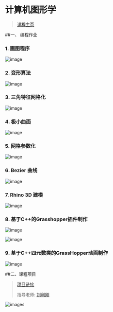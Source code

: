 # 计算机图形学

> [课程主页](http://staff.ustc.edu.cn/~lgliu/Courses/ComputerGraphics_2018_spring-summer/default.htm)



##一、 编程作业

### 1. 画图程序

![image](https://raw.githubusercontent.com/Ubpa/CG_LGLiu/master/images/01.jpg)

### 2. 变形算法

![image](https://raw.githubusercontent.com/Ubpa/CG_LGLiu/master/images/02.jpg)

### 3. 三角特征网格化

![image](https://raw.githubusercontent.com/Ubpa/CG_LGLiu/master/images/03.jpg)
### 4. 极小曲面

![image](https://raw.githubusercontent.com/Ubpa/CG_LGLiu/master/images/04.jpg)
### 5. 网格参数化

![image](https://raw.githubusercontent.com/Ubpa/CG_LGLiu/master/images/05.jpg)
### 6. Bezier 曲线

![image](https://raw.githubusercontent.com/Ubpa/CG_LGLiu/master/images/06.jpg)
### 7. Rhino 3D 建模

![image](https://raw.githubusercontent.com/Ubpa/CG_LGLiu/master/images/07.jpg)
### 8. 基于C++的Grasshopper插件制作

![image](https://raw.githubusercontent.com/Ubpa/CG_LGLiu/master/images/08.jpg)

![image](https://raw.githubusercontent.com/Ubpa/CG_LGLiu/master/images/09.jpg)

### 9. 基于C++四元数类的GrassHopper动画制作

![image](https://raw.githubusercontent.com/Ubpa/CG_LGLiu/master/images/10.jpg)



##二、课程项目
>[项目链接](http://staff.ustc.edu.cn/~lgliu/Courses/ComputerGraphics_2018_spring-summer/Projects/index8.html)
>
>指导老师: [刘利刚](http://staff.ustc.edu.cn/~lgliu/)

![images](http://staff.ustc.edu.cn/~lgliu/Courses/ComputerGraphics_2018_spring-summer/Projects/Pro8Fig1.jpg)